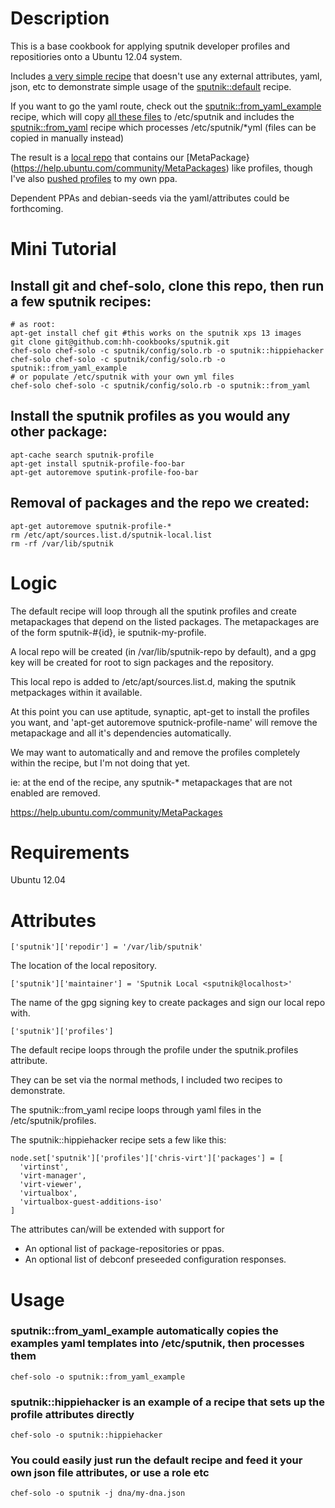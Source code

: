 Description
===========

This is a base cookbook for applying sputnik developer profiles and
repositiories onto a Ubuntu 12.04 system.

Includes [a very simple recipe](https://github.com/hh-cookbooks/sputnik/blob/master/recipes/default.rb) that doesn't use any external attributes, yaml, json, etc to demonstrate simple usage of the [sputnik::default](https://github.com/hh-cookbooks/sputnik/blob/master/recipes/default.rb) recipe.

If you want to go the yaml route, check out the [sputnik::from_yaml_example](https://github.com/hh-cookbooks/sputnik/blob/master/recipes/from_yaml_example.rb) recipe, which will copy [all these files](https://github.com/hh-cookbooks/sputnik/tree/master/files/default/sputik_example_profiles) to /etc/sputnik and includes the [sputnik::from_yaml](https://github.com/hh-cookbooks/sputnik/blob/master/recipes/from_yaml.rb) recipe which processes /etc/sputnik/*yml (files can be copied in manually instead)

The result is a [local repo](https://github.com/sputnik/cookbook/blob/master/recipes/repo.rb) that contains our [MetaPackage}(https://help.ubuntu.com/community/MetaPackages) like profiles, though I've also [pushed profiles](https://github.com/hh-cookbooks/sputnik/blob/master/providers/metapackage.rb#L34) to my own ppa.

Dependent PPAs and debian-seeds via the yaml/attributes could be forthcoming.

Mini Tutorial
=============


## Install git and chef-solo, clone this repo, then run a few sputnik recipes:

```
# as root:
apt-get install chef git #this works on the sputnik xps 13 images
git clone git@github.com:hh-cookbooks/sputnik.git
chef-solo chef-solo -c sputnik/config/solo.rb -o sputnik::hippiehacker
chef-solo chef-solo -c sputnik/config/solo.rb -o sputnik::from_yaml_example
# or populate /etc/sputnik with your own yml files
chef-solo chef-solo -c sputnik/config/solo.rb -o sputnik::from_yaml
```

## Install the sputnik profiles as you would any other package:

```
apt-cache search sputnik-profile
apt-get install sputnik-profile-foo-bar
apt-get autoremove sputink-profile-foo-bar
```


## Removal of packages and the repo we created:

```
apt-get autoremove sputnik-profile-*
rm /etc/apt/sources.list.d/sputnik-local.list
rm -rf /var/lib/sputnik
```

Logic
=====

The default recipe will loop through all the sputink profiles
and create metapackages that depend on the listed packages.
The metapackages are of the form sputnik-#{id}, ie sputnik-my-profile.

A local repo will be created (in /var/lib/sputnik-repo by default), and a gpg
key will be created for root to sign packages and the repository.

This local repo is added to /etc/apt/sources.list.d, making the sputnik metpackages within it available.

At this point you can use aptitude, synaptic, apt-get to install the profiles you want,
and 'apt-get autoremove sputnick-profile-name' will remove the metapackage and all it's dependencies automatically.

We may want to automatically and and remove the profiles completely within the recipe, but I'm not doing that yet.

ie: at the end of the recipe, any sputnik-* metapackages that are not enabled are removed.

https://help.ubuntu.com/community/MetaPackages


Requirements
============

Ubuntu 12.04

Attributes
==========

```
['sputnik']['repodir'] = '/var/lib/sputnik'
```

The location of the local repository.

```
['sputnik']['maintainer'] = 'Sputnik Local <sputnik@localhost>'
```

The name of the gpg signing key to create packages and sign our local repo with.

```
['sputnik']['profiles']
```

The default recipe loops through the profile under the sputnik.profiles attribute.

They can be set via the normal methods, I included two recipes to demonstrate.

The sputnik::from_yaml recipe loops through yaml files in the /etc/sputnik/profiles.

The sputnik::hippiehacker recipe sets a few like this:

```
node.set['sputnik']['profiles']['chris-virt']['packages'] = [
  'virtinst',
  'virt-manager',
  'virt-viewer',
  'virtualbox',
  'virtualbox-guest-additions-iso'
]
```

The attributes can/will be extended with support for

* An optional list of package-repositories or ppas.
* An optional list of debconf preseeded configuration responses.


Usage
=====

### sputnik::from_yaml_example automatically copies the examples yaml templates into /etc/sputnik, then processes them

```
chef-solo -o sputnik::from_yaml_example
```

### sputnik::hippiehacker is an example of a recipe that sets up the profile attributes directly

```
chef-solo -o sputnik::hippiehacker
```

### You could easily just run the default recipe and feed it your own json file attributes, or use a role etc

```
chef-solo -o sputnik -j dna/my-dna.json
```

